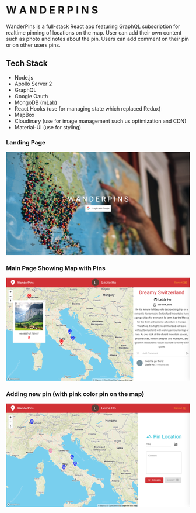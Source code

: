 # W A N D E R P I N S

WanderPins is a full-stack React app featuring GraphQL subscription for realtime
 pinning of locations on the map. User can add their own content such as photo and notes about the pin. Users can add comment on their pin or on other users pins.

## Tech Stack
 - Node.js
 - Apollo Server 2
 - GraphQL
 - Google Oauth
 - MongoDB (mLab)
 - React Hooks (use for managing state which replaced Redux)
 - MapBox
 - Cloudinary (use for image management such us optimization and CDN)
 - Material-UI (use for styling)

### Landing Page
![](screenshot_splash.png)

### Main Page Showing Map with Pins
![](screenshot_main.png)

### Adding new pin (with pink color pin on the map)
![](screenshot_new_pin.png)